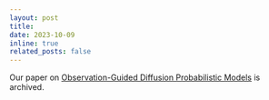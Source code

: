 ```yaml
---
layout: post
title: 
date: 2023-10-09
inline: true
related_posts: false
---
```


Our paper on [Observation-Guided Diffusion Probabilistic Models](https://arxiv.org/abs/2310.04041) is archived.